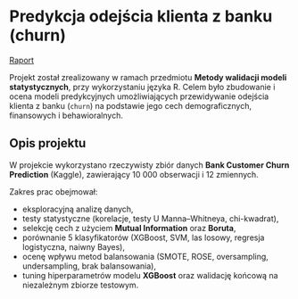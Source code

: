 # Predykcja odejścia klienta z banku (churn)

[Raport](https://bartoszoleszek.github.io/bank_churn_project/projekt_walidacja_churn.html)

Projekt został zrealizowany w ramach przedmiotu **Metody walidacji modeli statystycznych**, przy wykorzystaniu języka R. Celem było zbudowanie i ocena modeli predykcyjnych umożliwiających przewidywanie odejścia klienta z banku (`churn`) na podstawie jego cech demograficznych, finansowych i behawioralnych.

## Opis projektu

W projekcie wykorzystano rzeczywisty zbiór danych **Bank Customer Churn Prediction** (Kaggle), zawierający 10 000 obserwacji i 12 zmiennych. 

Zakres prac obejmował:

- eksploracyjną analizę danych,
- testy statystyczne (korelacje, testy U Manna–Whitneya, chi-kwadrat),
- selekcję cech z użyciem **Mutual Information** oraz **Boruta**,
- porównanie 5 klasyfikatorów (XGBoost, SVM, las losowy, regresja logistyczna, naiwny Bayes),
- ocenę wpływu metod balansowania (SMOTE, ROSE, oversampling, undersampling, brak balansowania),
- tuning hiperparametrów modelu **XGBoost** oraz walidację końcową na niezależnym zbiorze testowym.
